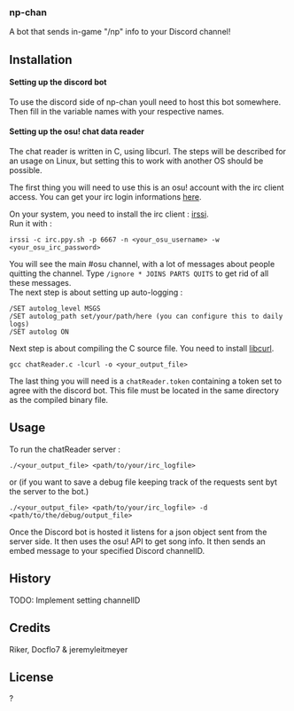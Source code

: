 ### np-chan

A bot that sends in-game "/np" info to your Discord channel!

## Installation

#### Setting up the discord bot

To use the discord side of np-chan youll need to host this bot somewhere.  Then fill in the variable names with your respective names.

#### Setting up the osu! chat data reader

The chat reader is written in C, using libcurl. The steps will be described for an usage on Linux, but setting this to work with another OS should be possible.    

The first thing you will need to use this is an osu! account with the irc client access. You can get your irc login informations [here](https://osu.ppy.sh/p/irc).  

On your system, you need to install the irc client : [irssi](https://irssi.org/).  
Run it with :
```
irssi -c irc.ppy.sh -p 6667 -n <your_osu_username> -w <your_osu_irc_password>
``` 
You will see the main #osu channel, with a lot of messages about people quitting the channel. Type `/ignore * JOINS PARTS QUITS` to get rid of all these messages.  
The next step is about setting up auto-logging : 
```
/SET autolog_level MSGS 
/SET autolog_path set/your/path/here (you can configure this to daily logs)
/SET autolog ON
```

Next step is about compiling the C source file. You need to install [libcurl](https://curl.haxx.se/libcurl/). 
``` 
gcc chatReader.c -lcurl -o <your_output_file>
```

The last thing you will need is a `chatReader.token` containing a token set to agree with the discord bot. This file must be located in the same directory as the compiled binary file.

 
## Usage

To run the chatReader server : 
```
./<your_output_file> <path/to/your/irc_logfile>
```
or (if you want to save a debug file keeping track of the requests sent byt the server to the bot.)
```
./<your_output_file> <path/to/your/irc_logfile> -d <path/to/the/debug/output_file>
```

Once the Discord bot is hosted it listens for a json object sent from the server side. It then uses the osu! API to get song info. It then sends an embed message to your specified Discord channelID.
 
## History


TODO: Implement setting channelID
## Credits
  Riker, Docflo7 & jeremyleitmeyer
## License
?
